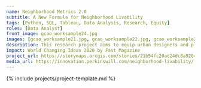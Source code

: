 ```yaml
---
name: Neighborhood Metrics 2.0
subtitle: A New Formula for Neighborhood Livability
tags: [Python, SQL, Tableau, Data Analysis, Research, Equity]
roles: [Data Analyst]
front_image: gcao_worksample24.jpg
images: [gcao_worksample21.jpg, gcao_worksample22.jpg, gcao_worksample23.jpg, gcao_worksample24.jpg, gcao_worksample25.jpg]
description: This research project aims to equip urban designers and planners with a set of "socialized" metrics to complement the typical metrics used in transit-oriented development (TOD) projects. An overarching goal was to make it all "bite-sized" and accessible—to ultimately facilitate conversations with clients and stakeholders about how urban design policies impact equity.
impact: World Changing Ideas 2020 by Fast Magazine
project_url: https://storymaps.arcgis.com/stories/21b54fc20ac24dc8a92044e4370c3bfd
media_url: https://innovation.perkinswill.com/neighborhood-livability/
---
```


{% include projects/project-template.md %}